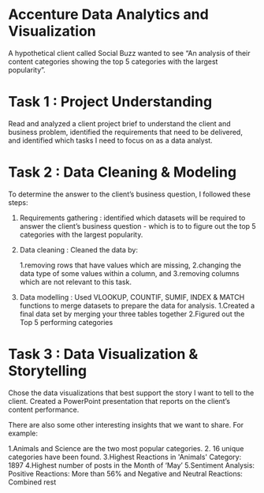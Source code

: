 # Accenture Data Analytics and Visualization

A hypothetical client called Social Buzz wanted to see “An analysis of their content categories showing the top 5 categories with the largest popularity”.

# Task 1 : Project Understanding 
Read and analyzed a client project brief to understand the client and business problem, identified the requirements that need to be delivered, and identified which tasks I need to focus on as a data analyst.

# Task 2 : Data Cleaning & Modeling
To determine the answer to the client’s business question, I followed these steps:

1. Requirements gathering : identified which datasets will be required to answer the client’s business question - which is to to figure out the top 5 categories with the largest popularity.

2. Data cleaning : Cleaned the data by:

    1.removing rows that have values which are missing,
    2.changing the data type of some values within a column, and
    3.removing columns which are not relevant to this task.

3. Data modelling : Used VLOOKUP, COUNTIF, SUMIF, INDEX & MATCH functions to merge datasets to prepare the data for analysis.
   1.Created a final data set by merging your three tables together
   2.Figured out the Top 5 performing categories

# Task 3 : Data Visualization & Storytelling      
Chose the data visualizations that best support the story I want to tell to the client. Created a PowerPoint presentation that reports on the client’s content performance.

There are also some other interesting insights that we want to share. For example:

 1.Animals and Science are the two most popular categories.
 2. 16 unique categories have been found.
 3.Highest Reactions in 'Animals' Category: 1897
 4.Highest number of posts in the Month of ‘May’
 5.Sentiment Analysis: Positive Reactions: More than 56% and Negative and Neutral Reactions: Combined rest
